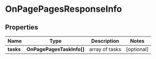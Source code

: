 # OnPagePagesResponseInfo

## Properties

| Name | Type | Description | Notes |
|------------ | ------------- | ------------- | -------------|
**tasks** | **OnPagePagesTaskInfo[]** | array of tasks |[optional]|